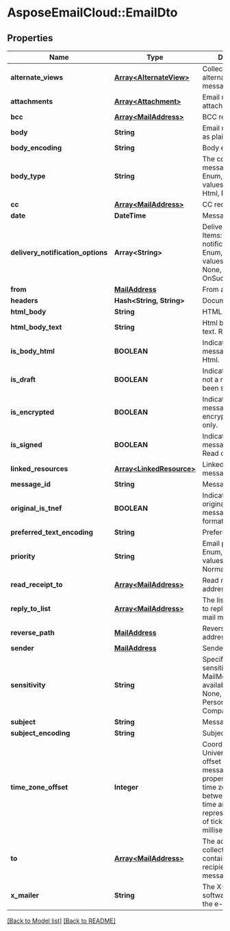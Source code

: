 # AsposeEmailCloud::EmailDto
## Properties
Name | Type | Description | Notes
------------ | ------------- | ------------- | -------------
**alternate_views** | [**Array&lt;AlternateView&gt;**](AlternateView.md) | Collection of alternate views of message.              | [optional] 
**attachments** | [**Array&lt;Attachment&gt;**](Attachment.md) | Email message attachments.              | [optional] 
**bcc** | [**Array&lt;MailAddress&gt;**](MailAddress.md) | BCC recipients.              | [optional] 
**body** | **String** | Email message body as plain text.              | [optional] 
**body_encoding** | **String** | Body encoding.              | [optional] 
**body_type** | **String** | The content type of message body. Enum, available values: PlainText, Html, Rtf | 
**cc** | [**Array&lt;MailAddress&gt;**](MailAddress.md) | CC recipients.              | [optional] 
**date** | **DateTime** | Message date.              | 
**delivery_notification_options** | **Array&lt;String&gt;** | Delivery notifications. Items: Email delivery notification options. Enum, available values: Delay, Never, None, OnFailure, OnSuccess | [optional] 
**from** | [**MailAddress**](MailAddress.md) | From address.              | [optional] 
**headers** | **Hash&lt;String, String&gt;** | Document headers.              | [optional] 
**html_body** | **String** | HTML body.              | [optional] 
**html_body_text** | **String** | Html body as plain text. Read only.              | [optional] 
**is_body_html** | **BOOLEAN** | Indicates whether the message body is in Html.              | 
**is_draft** | **BOOLEAN** | Indicates whether or not a message has been sent.              | 
**is_encrypted** | **BOOLEAN** | Indicates whether the message is encrypted. Read only.              | 
**is_signed** | **BOOLEAN** | Indicates whether the message is signed. Read only.              | 
**linked_resources** | [**Array&lt;LinkedResource&gt;**](LinkedResource.md) | Linked resources of message.              | [optional] 
**message_id** | **String** | Message id.              | [optional] 
**original_is_tnef** | **BOOLEAN** | Indicates whether original EML message is in TNEF format. Read only.              | 
**preferred_text_encoding** | **String** | Preferred encoding.              | [optional] 
**priority** | **String** | Email priority status. Enum, available values: High, Low, Normal | 
**read_receipt_to** | [**Array&lt;MailAddress&gt;**](MailAddress.md) | Read receipt addresses.              | [optional] 
**reply_to_list** | [**Array&lt;MailAddress&gt;**](MailAddress.md) | The list of addresses to reply to for the mail message.              | [optional] 
**reverse_path** | [**MailAddress**](MailAddress.md) | ReversePath address.              | [optional] 
**sender** | [**MailAddress**](MailAddress.md) | Sender address.              | [optional] 
**sensitivity** | **String** | Specifies the sensitivity of a MailMessage. Enum, available values: None, Normal, Personal, Private, CompanyConfidential | 
**subject** | **String** | Message subject.              | [optional] 
**subject_encoding** | **String** | Subject encoding.              | [optional] 
**time_zone_offset** | **Integer** | Coordinated Universal Time (UTC) offset for the message dates. This property defines the time zone difference, between the local time and UTC represented as count of ticks (10 000 per millisecond).              | [optional] 
**to** | [**Array&lt;MailAddress&gt;**](MailAddress.md) | The address collection that contains the recipients of message.              | [optional] 
**x_mailer** | **String** | The X-Mailer the software that created the e-mail message.              | [optional] 



[[Back to Model list]](Models.md) [[Back to README]](README.md)


